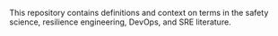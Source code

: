 This repository contains definitions and context on terms in the safety science, resilience engineering, DevOps, and SRE literature.